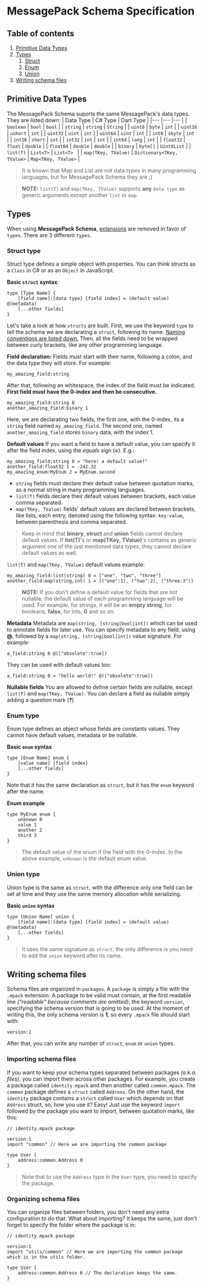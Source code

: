 ﻿# MessagePack Schema Specification

## Table of contents
1. [Primitive Data Types](#primitive-data-types)
2. [Types](#types)
	1. [Struct](#struct-type)
	2. [Enum](#enum-type)
	3. [Union](#union-type)
3. [Writing schema files](#writing-schema-files)

## Primitive Data Types
The MessagePack Schema suports the same MessagePack's data types. They are listed down:
| Data Type | C# Type | Dart Type |
|--- |--- |--- |
| ```boolean``` | ```bool``` | ```bool``` |
| ```string``` | ```string``` | ```String``` |
| ```uint8``` | ```byte``` | ```int``` |
| ```uint16``` | ```ushort``` | ```int``` |
| ```uint32``` | ```uint``` | ```int``` |
| ```uint64``` | ```uint``` | ```int``` |
| ```int8``` | ```sbyte``` | ```int``` |
| ```int16``` | ```short``` | ```int``` |
| ```int32``` | ```int``` | ```int``` |
| ```int64``` | ```long``` | ```int``` |
| ```float32``` | ```float``` | ```double``` |
| ```float64``` | ```double``` | ```double``` |
| ```binary``` | ```byte[]``` | ```Uint8List``` |
| ```list(T)``` | ```List<T>``` | ```List<T> ``` |
| ```map(TKey, TValue)``` | ```Dictionary<TKey, TValue>``` | ```Map<TKey, TValue>``` |

> It is known that Map and List are not data types in many programming languages, but for MessagePack Schema they are ;)

> **NOTE:** `list(T)` and `map(TKey, TValue)` supports **any** `data type` as generic arguments except another `list` or `map`.   


## Types
When using **MessagePack Schema**, [extensions](https://github.com/msgpack/msgpack/blob/master/spec.md#extension-types) are removed in favor of `types`. There are  3 different `types`.

### Struct type
Struct type defines a simple object with properties. You can think structs as a `Class` in C# or as an `Object` in JavaScript.

**Basic `struct` syntax**:
```
type [Type Name] {
	[field name]:[data type] [field index] = (default value) @(metadata)
	[...other fields]
}
```
Let's take a look at how `structs` are built.
First, we use the keyword `type` to tell the schema we are declarating a `struct`, following its name. [Naming conventions are listed down.](#)
Then, all the fields need to be wrapped between curly brackets, like any other programming language.

**Field declaration:**
Fields must start with their name, following a colon, and the data type they will store. For example:
```
my_amazing_field:string
```
After that, following an whitespace, the index of the field must be indicated. **First field must have the 0-index and then be consecutive.**
```
my_amazing_field:string 0
another_amazing_field:binary 1
```
Here, we are declarating two fields, the first one, with the 0-index, its a `string` field named `my_amazing_field`. The second one, named `another_amazing_field` stores `binary` data, with the index 1.

**Default values**
If you want a field to have a default value, you can specify it after the field index, using the *equals* sign (**=**).
E.g.:
```
my_amazing_field:string 0 = "here! a default value!"
another_field:float32 1 = -242.32
my_amazing_enum:MyEnum 2 = MyEnum.second
```
* `string` fields must declare their default value between quotation marks, as a normal string in many programming languages.
* `list(T)` fields declare their default values between brackets, each value comma separated.
* `map(TKey, TValue)` fields' default values are declared between brackets, like lists, each entry, denoted using the following syntax: `key:value`, between parenthesis and comma separated.


> Keep in mind that **binary**, **struct** and **union** fields cannot declare default values. If **list(T)**'s or **map(TKey, TValue)**'s contains as generic argument one of the just mentioned data types, they cannot declare default values as well.

`list(T)` and `map(TKey, TValue)` default values example:
```
my_amazing_field:list(string) 0 = ["one", "two", "three"]
another_field:map(string,int) 1 = [("one":1), ("two":2), ("three:3")]
```

> **NOTE:** If you don't define a default value for fields that are not nullable, the default value of each programming language will be used. For example, for strings, it will be an **empty string**, for booleans, **false**, for ints, **0** and so on.

**Metadata**
Metadata are `map(string, [string|bool|int])` which can be used to annotate fields for later use. You can specify metadata to any field, using **@**, followed by a  `map(string, [string|bool|int])` value signature.
For example:
```
a_field:string 0 @(["obsolete":true])
```

They can be used with default values too:
```
a_field:string 0 = "hello world!" @(["obsolete":true])
```

**Nullable fields**
You are allowed to define certain fields are nullable, except `list(T)` and `map(TKey, TValue)`.
You can declare a field as nullable simply adding a question mark (**?**)

### Enum type
Enum type defines an object whose fields are constants values. They cannot have default values, metadata or be nullable.

**Basic `enum` syntax**
```
type [Enum Name] enum {
	[value name] [field index]
	[...other fields]
}
```

Note that it has the same declaration as `struct`, but it has the `enum` keyword after the name.

**Enum example**
```
type MyEnum enum {
	unknown 0
	value 1
	another 2
	third 3
}
```
> The default value of the enum if the field with the 0-index. In the above example, `unknown` is the default enum value.

### Union type
Union type is the same as `struct`, with the difference only one field can be set at time and they use the same memory allocation while serializing.

**Basic `union` syntax**
```
type [Union Name] union {
	[field name]:[data type] [field index] = (default value) @(metadata)
	[...other fields]
}
```
>It uses the same signature as `struct`, the only difference is you need to add the `union` keyword after its name.

## Writing schema files
Schema files are organized in `packages`. A `package` is simply a file with the `.mpack` extension.
A package to be valid must contain, at the first readable line *("readable" because comments are omitted)*, the keyword `version`, specifying the schema version that is going to be used. 
At the moment of writing this, the only schema version is **1**, so every `.mpack` file should start with:
```
version:1
```
After that, you can write any number of `struct`, `enum` or `union` types.

### Importing schema files
If you want to keep your schema types separated between packages *(a.k.a. files)*, you can import them across other packages. 
For example, you create a package called `identity.mpack` and then another called `common.mpack`. The `common` package defines a `struct` called `Address`. On the other hand, the `identity` package contains a `struct` called `User` which depends on that `Address` struct, so, how you use it?
Easy! Just use the keyword `import` followed by the package you want to import, between quotation marks, like this:
```
// identity.mpack package

version:1
import "common" // Here we are importing the common package

type User {
	address:common.Address 0
}
```
> Note that to use the  `Address` type in the `User` type, you need to specify the package.

### Organizing schema files
You can organize files between folders, you don't need any extra configuration to do that. 
What about importing?
It keeps the same, just don't forget to specify the folder where the package is in:
```
// identity.mpack package

version:1
import "utils/common" // Here we are importing the common package which is in the utils folder.

type User {
	address:common.Address 0 // The declaration keeps the same.
}
```
